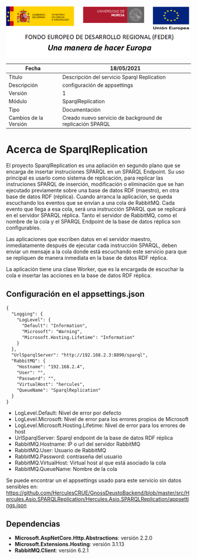 ![](../../Docs/media/CabeceraDocumentosMD.png)

| Fecha         | 18/05/2021                                                   |
| ------------- | ------------------------------------------------------------ |
|Titulo|Descripción del servicio Sparql Replication| 
|Descripción|configuración de appsettings|
|Versión|1|
|Módulo|SparqlReplication|
|Tipo|Documentación|
|Cambios de la Versión|Creado nuevo servicio de background de replicación SPARQL|


# Acerca de SparqlReplication

El proyecto SparqlReplication es una apliación en segundo plano que se encarga de insertar instruciones SPARQL en un SPARQL Endpoint. Su uso principal es usarlo como sistema de replicación, para replicar las instruciones SPARQL de inserción, modificación o eliminación que se han ejecutado previamente sobre una base de datos RDF (maestro), en otra base de datos RDF (réplica). 
Cuando arranca la aplicación, se queda escuchando los eventos que se envían a una cola de RabbitMQ. Cada evento que llega a esa cola, será una instrucción SPARQL que se replicará en el servidor SPARQL réplica. 
Tanto el servidor de RabbitMQ, como el nombre de la cola y el SPARQL Endpoint de la base de datos réplica son configurables. 

Las aplicaciones que escriben datos en el servidor maestro, inmediatamente después de ejecutar cada instrucción SPARQL, deben enviar un mensaje a la cola donde está escuchando este servicio para que se repliquen de manera inmediata en la base de datos RDF réplica. 

La aplicación tiene una clase Worker, que es la encargada de escuchar la cola e insertar las acciones en la base de datos RDF réplica. 


## Configuración en el appsettings.json
    {
	  "Logging": {
		"LogLevel": {
		  "Default": "Information",
		  "Microsoft": "Warning",
		  "Microsoft.Hosting.Lifetime": "Information"
		}
	  },
	  "UrlSparqlServer": "http://192.168.2.3:8890/sparql",
	  "RabbitMQ": {
		"Hostname": "192.168.2.4",
		"User": "",
		"Password": "",
		"VirtualHost": "hercules",
		"QueueName": "SparqlReplication"
	  }
	}
 - LogLevel.Default: Nivel de error por defecto
 - LogLevel.Microsoft: Nivel de error para los errores propios de Microsoft
 - LogLevel.Microsoft.Hosting.Lifetime: Nivel de error para los errores de host
 - UrlSparqlServer: Sparql endpoint de la base de datos RDF réplica
 - RabbitMQ.Hostname: IP o url del servidor RabbitMQ
 - RabbitMQ.User: Usuario de RabbitMQ
 - RabbitMQ.Password: contraseña del usuario
 - RabbitMQ.VirtualHost: Virtual host al que está asociado la cola
 - RabbitMQ.QueueName: Nombre de la cola
 
 Se puede encontrar un el appsettings usado para este servicio sin datos sensibles en: https://github.com/HerculesCRUE/GnossDeustoBackend/blob/master/src/Hercules.Asio.SPARQLReplication/Hercules.Asio.SPARQLReplication/appsettings.json


## Dependencias

- **Microsoft.AspNetCore.Http.Abstractions**: versión 2.2.0
- **Microsoft.Extensions.Hosting**: versión 3.1.13
- **RabbitMQ.Client**: versión 6.2.1

